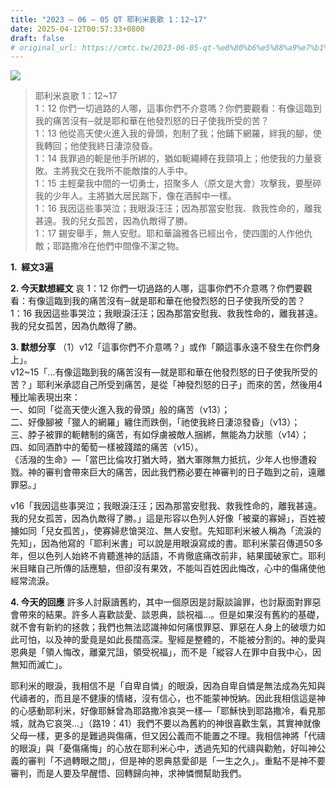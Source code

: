 ```yaml
---
title: "2023 – 06 – 05 QT 耶利米哀歌 1：12~17"
date: 2025-04-12T00:57:33+0800
draft: false
# original_url: https://cmtc.tw/2023-06-05-qt-%e8%80%b6%e5%88%a9%e7%b1%b3%e5%93%80%e6%ad%8c-1%ef%bc%9a1217
---
```


![](/images/qt.jpg)
> 耶利米哀歌 1：12\~17  
> 1：12 你們一切過路的人哪，這事你們不介意嗎？你們要觀看：有像這臨到我的痛苦沒有─就是耶和華在他發烈怒的日子使我所受的苦？  
> 1：13 他從高天使火進入我的骨頭，剋制了我；他鋪下網羅，絆我的腳，使我轉回；他使我終日淒涼發昏。  
> 1：14 我罪過的軛是他手所綁的，猶如軛繩縛在我頸項上；他使我的力量衰敗。主將我交在我所不能敵擋的人手中。  
> 1：15 主輕棄我中間的一切勇士，招聚多人（原文是大會）攻擊我，要壓碎我的少年人。主將猶大居民踹下，像在酒醡中一樣。  
> 1：16 我因這些事哭泣；我眼淚汪汪；因為那當安慰我、救我性命的，離我甚遠。我的兒女孤苦，因為仇敵得了勝。  
> 1：17 錫安舉手，無人安慰。耶和華論雅各已經出令，使四圍的人作他仇敵；耶路撒冷在他們中間像不潔之物。

**1.  經文3遍**

**2. 今天默想經文**
哀 1：12 你們一切過路的人哪，這事你們不介意嗎？你們要觀看：有像這臨到我的痛苦沒有─就是耶和華在他發烈怒的日子使我所受的苦？  
1：16 我因這些事哭泣；我眼淚汪汪；因為那當安慰我、救我性命的，離我甚遠。我的兒女孤苦，因為仇敵得了勝。

**3. 默想分享**
（1）v12「這事你們不介意嗎？」或作「願這事永遠不發生在你們身上」。  
v12\~15「…有像這臨到我的痛苦沒有—就是耶和華在他發烈怒的日子使我所受的苦？」耶利米承認自己所受到痛苦，是從「神發烈怒的日子」而來的苦，然後用4種比喻表現出來：  
一、如同「從高天使火進入我的骨頭」般的痛苦（v13）；  
二、好像腳被「獵人的網羅」纏住而跌倒，「祂使我終日淒涼發昏」（v13）；  
三、脖子被罪的軛轄制的痛苦，有如俘虜被敵人捆綁，無能為力狀態（v14）；  
四、如同酒酢中的葡萄一樣被踐踏的痛苦（v15）。  
《活潑的生命》—「當巴比倫攻打猶大時，猶大軍隊無力抵抗，少年人也慘遭殺戮。神的審判會帶來巨大的痛苦，因此我們務必要在神審判的日子臨到之前，遠離罪惡。」

v16「我因這些事哭泣；我眼淚汪汪；因為那當安慰我、救我性命的，離我甚遠。我的兒女孤苦，因為仇敵得了勝。」這是形容以色列人好像「被棄的寡婦」，百姓被擄如同「兒女孤苦」，使寡婦悲愴哭泣、無人安慰。先知耶利米被人稱為「流淚的先知」，因為他寫的「耶利米書」可以說是用眼淚寫成的書。耶利米蒙召傳道50多年，但以色列人始終不肯聽進神的話語，不肯徹底痛改前非，結果國破家亡。耶利米目睹自己所傳的話應驗，但卻沒有果效，不能叫百姓因此悔改，心中的傷痛使他經常流淚。

**4. 今天的回應**
許多人討厭讀舊約，其中一個原因是討厭談論罪，也討厭面對罪惡會帶來的結果。許多人喜歡談愛、談恩典，談祝福…。但是如果沒有舊約的基礎，就不會有新約的拯救；我們也無法認識神如何痛恨罪惡、罪惡在人身上的破壞力如此可怕，以及神的愛竟是如此長闊高深。聖經是整體的，不能被分割的。神的愛與恩典是「領人悔改，離棄咒詛，領受祝福」，而不是「縱容人在罪中自我中心，因無知而滅亡」。

耶利米的眼淚，我相信不是「自卑自憐」的眼淚，因為自卑自憐是無法成為先知與代禱者的，而且是不健康的情緒，沒有信心，也不能蒙神悅納。因此我相信這是神的心感動耶利米，好像耶穌曾為耶路撒冷哀哭一樣—「耶穌快到耶路撒冷，看見那城，就為它哀哭…」（路19：41）我們不要以為舊約的神很喜歡生氣，其實神就像父母一樣，更多的是難過與傷痛，但又因公義而不能置之不理。我相信神將「代禱的眼淚」與「憂傷痛悔」的心放在耶利米心中，透過先知的代禱與勸勉，好叫神公義的審判「不過轉眼之間」，但是神的恩典慈愛卻是「一生之久」。重點不是神不要審判，而是人要及早醒悟、回轉歸向神，求神憐憫幫助我們。
